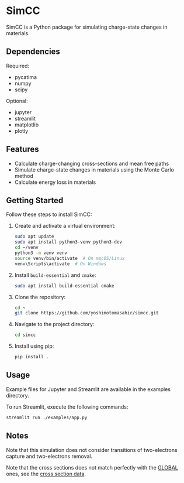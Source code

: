 # SimCC
SimCC is a Python package for simulating charge-state changes in materials.

## Dependencies

Required:
- pycatima
- numpy
- scipy

Optional:
- jupyter
- streamlit
- matplotlib
- plotly

## Features
- Calculate charge-changing cross-sections and mean free paths
- Simulate charge-state changes in materials using the Monte Carlo method
- Calculate energy loss in materials

## Getting Started
Follow these steps to install SimCC:

1. Create and activate a virtual environment:
    ```sh
    sudo apt update
    sudo apt install python3-venv python3-dev
    cd ~/venv
    python3 -m venv venv
    source venv/bin/activate  # On macOS/Linux
    venv\Scripts\activate  # On Windows
    ```
2. Install `build-essential` and `cmake`:
    ```sh
    sudo apt install build-essential cmake
    ```
3. Clone the repository:
    ```sh
    cd ~
    git clone https://github.com/yoshimotomasahir/simcc.git
    ```
4. Navigate to the project directory:
    ```sh
    cd simcc
    ```
5. Install using pip:
    ```sh
    pip install .
    ```
## Usage

Example files for Jupyter and Streamlit are available in the examples directory.

To run Streamlit, execute the following commands:

```sh
streamlit run ./examples/app.py
```

## Notes

Note that this simulation does not consider transitions of two-electrons capture and two-electrons removal.

Note that the cross sections does not match perfectly with the [GLOBAL](https://web-docs.gsi.de/~weick/charge_states/) ones, see the [cross section data](/simcc/ChargeStates).
